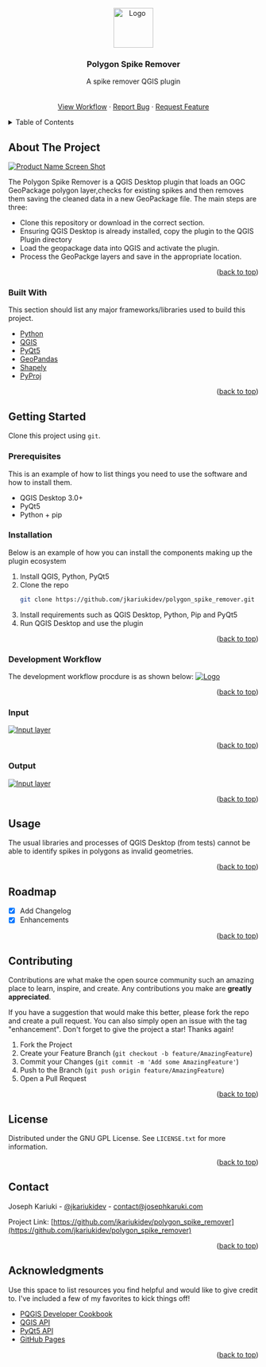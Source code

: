 <div id="top"></div>
<!--
*** Thanks for checking out the Best-README-Template. If you have a suggestion
*** that would make this better, please fork the repo and create a pull request
*** or simply open an issue with the tag "enhancement".
*** Don't forget to give the project a star!
*** Thanks again! Now go create something AMAZING! :D
-->



<!-- PROJECT SHIELDS -->
<!--
*** I'm using markdown "reference style" links for readability.
*** Reference links are enclosed in brackets [ ] instead of parentheses ( ).
*** See the bottom of this document for the declaration of the reference variables
*** for contributors-url, forks-url, etc. This is an optional, concise syntax you may use.
*** https://www.markdownguide.org/basic-syntax/#reference-style-links
-->



<!-- PROJECT LOGO -->
<br />
<div align="center">
  <a href="https://github.com/jkariukidev/polygon_spike_remover">
    <img src="img/icons/readme/qgis_plugin_info.png" alt="Logo" width="80" height="80">
  </a>

  <h3 align="center">Polygon Spike Remover</h3>

  <p align="center">
    A spike remover QGIS plugin
    <br />
    <br />
    <br />
    <a href="https://github.com/jkariukidev/polygon_spike_remover">View Workflow</a>
    ·
    <a href="https://github.com/jkariukidev/polygon_spike_remover/issues">Report Bug</a>
    ·
    <a href="https://github.com/jkariukidev/polygon_spike_remover/issues">Request Feature</a>
  </p>
</div>



<!-- TABLE OF CONTENTS -->
<details>
  <summary>Table of Contents</summary>
  <ol>
    <li>
      <a href="#about-the-project">About The Project</a>
      <ul>
        <li><a href="#built-with">Built With</a></li>
      </ul>
    </li>
    <li>
      <a href="#getting-started">Getting Started</a>
      <ul>
        <li><a href="#prerequisites">Prerequisites</a></li>
        <li><a href="#installation">Installation</a></li>
      </ul>
    </li>
    <li><a href="#usage">Usage</a></li>
    <li><a href="#roadmap">Roadmap</a></li>
    <li><a href="#contributing">Contributing</a></li>
    <li><a href="#license">License</a></li>
    <li><a href="#contact">Contact</a></li>
    <li><a href="#acknowledgments">Acknowledgments</a></li>
  </ol>
</details>



<!-- ABOUT THE PROJECT -->
## About The Project

[![Product Name Screen Shot][product-screenshot]](img/readme/user_interface.png)

The Polygon Spike Remover is a QGIS Desktop plugin that loads an OGC GeoPackage polygon layer,checks for existing spikes
and then removes them saving the cleaned data in a new GeoPackage file.
The main steps are three:
* Clone this repository or download in the correct section.
* Ensuring QGIS Desktop is already installed, copy the plugin to the QGIS Plugin directory
* Load the geopackage data into QGIS and activate the plugin.
* Process the GeoPackge layers and save in the appropriate location.

<p align="right">(<a href="#top">back to top</a>)</p>



### Built With

This section should list any major frameworks/libraries used to build this project.

* [Python](https://python.org/)
* [QGIS](https://qgis.org/)
* [PyQt5](https://www.riverbankcomputing.com/software/pyqt/)
* [GeoPandas](https://geopandas.org/)
* [Shapely](https://github.com/shapely/shapely)
* [PyProj](https://pyproj4.github.io/pyproj/)


<p align="right">(<a href="#top">back to top</a>)</p>



<!-- GETTING STARTED -->
## Getting Started

Clone this project using ```git```.

### Prerequisites

This is an example of how to list things you need to use the software and how to install them.
* QGIS Desktop 3.0+
* PyQt5
* Python + pip

### Installation

Below is an example of how you can install the components making up the plugin ecosystem

1. Install QGIS, Python, PyQt5
2. Clone the repo
   ```sh
   git clone https://github.com/jkariukidev/polygon_spike_remover.git
   ```
3. Install requirements such as QGIS Desktop, Python, Pip and PyQt5
4. Run QGIS Desktop and use the plugin

<p align="right">(<a href="#top">back to top</a>)</p>

### Development Workflow

The development workflow procdure is as shown below:
<a href="https://github.com/jkariukidev/">
    <img src="img/readme/development_workflow.png" alt="Logo">
  </a>

<p align="right">(<a href="#top">back to top</a>)</p>


### Input

<a href="https://github.com/jkariukidev/">
    <img src="img/readme/input_layer.png" alt="Input layer">
  </a>

<p align="right">(<a href="#top">back to top</a>)</p>

### Output

<a href="https://github.com/jkariukidev/">
    <img src="img/readme/output_layer.png" alt="Input layer">
  </a>

<p align="right">(<a href="#top">back to top</a>)</p>



<!-- USAGE EXAMPLES -->
## Usage

The usual libraries and processes of QGIS Desktop (from tests) cannot be able to identify spikes in polygons as invalid 
geometries.

<p align="right">(<a href="#top">back to top</a>)</p>



<!-- ROADMAP -->
## Roadmap

- [x] Add Changelog
- [x] Enhancements

<p align="right">(<a href="#top">back to top</a>)</p>



<!-- CONTRIBUTING -->
## Contributing

Contributions are what make the open source community such an amazing place to learn, inspire, and create. Any contributions you make are **greatly appreciated**.

If you have a suggestion that would make this better, please fork the repo and create a pull request. You can also simply open an issue with the tag "enhancement".
Don't forget to give the project a star! Thanks again!

1. Fork the Project
2. Create your Feature Branch (`git checkout -b feature/AmazingFeature`)
3. Commit your Changes (`git commit -m 'Add some AmazingFeature'`)
4. Push to the Branch (`git push origin feature/AmazingFeature`)
5. Open a Pull Request

<p align="right">(<a href="#top">back to top</a>)</p>



<!-- LICENSE -->
## License

Distributed under the GNU GPL License. See `LICENSE.txt` for more information.

<p align="right">(<a href="#top">back to top</a>)</p>



<!-- CONTACT -->
## Contact

Joseph Kariuki - [@jkariukidev](https://twitter.com/jkariukidev) - contact@josephkaruki.com

Project Link: [https://github.com/jkariukidev/polygon_spike_remover](https://github.com/jkariukidev/polygon_spike_remover)

<p align="right">(<a href="#top">back to top</a>)</p>



<!-- ACKNOWLEDGMENTS -->
## Acknowledgments

Use this space to list resources you find helpful and would like to give credit to. I've included a few of my favorites to kick things off!

* [PQGIS Developer Cookbook](https://docs.qgis.org/3.16/en/docs/pyqgis_developer_cookbook/index.html)
* [QGIS API ](https://www.qgis.org/api/)
* [PyQt5 API](https://doc.qt.io/qtforpython/)
* [GitHub Pages](https://pages.github.com)

<p align="right">(<a href="#top">back to top</a>)</p>



<!-- MARKDOWN LINKS & IMAGES -->
<!-- https://www.markdownguide.org/basic-syntax/#reference-style-links -->
[contributors-shield]: https://img.shields.io/github/contributors/jkariukidev/polygon_pike_remover.svg?style=for-the-badge
[contributors-url]: https://github.com/jkariukidev/polygon_spike_remover/graphs/contributors
[forks-shield]: https://img.shields.io/github/forks/jkariukidev/polygon_spike_remover.svg?style=for-the-badge
[forks-url]: https://github.com/jkariukidev/polygon_spike_remover/network/members
[stars-shield]: https://img.shields.io/github/stars/jkariukidev/polygon_spike_remover.svg?style=for-the-badge
[stars-url]: https://github.com/jkariuki/polygon_spike_remover/stargazers
[issues-shield]: https://img.shields.io/github/issues/jkariukidev/polygon_spike_remover.svg?style=for-the-badge
[issues-url]: https://github.com/jkariukidev/polygon_spike_remover/issues
[license-shield]: https://img.shields.io/github/license/jkariukidev/.svg?style=for-the-badge
[license-url]: https://github.com/jkariuki/polygon_spike_remover/blob/master/LICENSE.txt
[linkedin-shield]: https://img.shields.io/badge/-LinkedIn-black.svg?style=for-the-badge&logo=linkedin&colorB=555
[linkedin-url]: https://linkedin.com/in/josephkariuki
[product-screenshot]: img/readme/qgis_plugin_info.png

[//]: # ([development-workflow]: img/readme/development_workflow.png)
